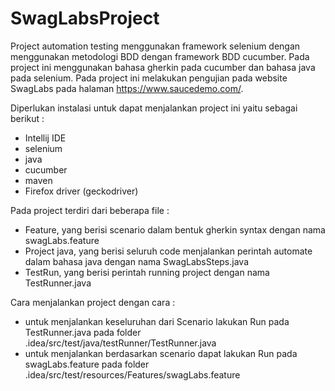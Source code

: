 # SwagLabsProject
Project automation testing menggunakan framework selenium dengan menggunakan metodologi BDD dengan framework BDD cucumber. Pada project ini menggunakan bahasa gherkin pada cucumber dan bahasa java pada selenium. Pada project ini melakukan pengujian pada website SwagLabs pada halaman https://www.saucedemo.com/.  

Diperlukan instalasi untuk dapat menjalankan project ini yaitu sebagai berikut :
- Intellij IDE
- selenium 
- java
- cucumber
- maven
- Firefox driver (geckodriver)

Pada project terdiri dari beberapa file : 
- Feature, yang berisi scenario dalam bentuk gherkin syntax dengan nama swagLabs.feature
- Project java, yang berisi seluruh code menjalankan perintah automate dalam bahasa java dengan nama SwagLabsSteps.java
- TestRun, yang berisi perintah running project dengan nama TestRunner.java

Cara menjalankan project dengan cara : 
- untuk menjalankan keseluruhan dari Scenario lakukan Run pada TestRunner.java pada folder .idea/src/test/java/testRunner/TestRunner.java
- untuk menjalankan berdasarkan scenario dapat lakukan Run pada swagLabs.feature pada folder .idea/src/test/resources/Features/swagLabs.feature

